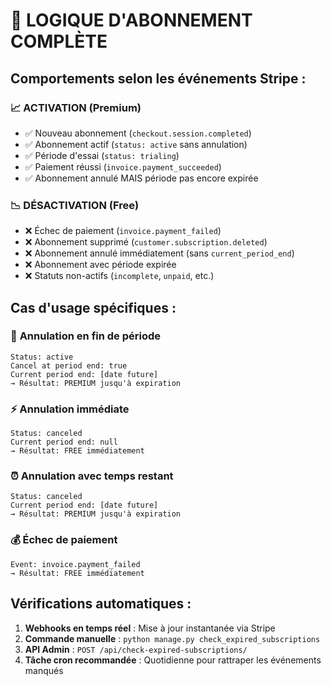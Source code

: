 # 🎯 LOGIQUE D'ABONNEMENT COMPLÈTE

## Comportements selon les événements Stripe :

### 📈 **ACTIVATION (Premium)** 
- ✅ Nouveau abonnement (`checkout.session.completed`)
- ✅ Abonnement actif (`status: active` sans annulation)
- ✅ Période d'essai (`status: trialing`)
- ✅ Paiement réussi (`invoice.payment_succeeded`)
- ✅ Abonnement annulé MAIS période pas encore expirée

### 📉 **DÉSACTIVATION (Free)**
- ❌ Échec de paiement (`invoice.payment_failed`)
- ❌ Abonnement supprimé (`customer.subscription.deleted`)
- ❌ Abonnement annulé immédiatement (sans `current_period_end`)
- ❌ Abonnement avec période expirée
- ❌ Statuts non-actifs (`incomplete`, `unpaid`, etc.)

## Cas d'usage spécifiques :

### 🔄 **Annulation en fin de période**
```
Status: active
Cancel at period end: true
Current period end: [date future]
→ Résultat: PREMIUM jusqu'à expiration
```

### ⚡ **Annulation immédiate**
```
Status: canceled
Current period end: null
→ Résultat: FREE immédiatement
```

### ⏰ **Annulation avec temps restant**
```
Status: canceled  
Current period end: [date future]
→ Résultat: PREMIUM jusqu'à expiration
```

### 💰 **Échec de paiement**
```
Event: invoice.payment_failed
→ Résultat: FREE immédiatement
```

## Vérifications automatiques :

1. **Webhooks en temps réel** : Mise à jour instantanée via Stripe
2. **Commande manuelle** : `python manage.py check_expired_subscriptions`
3. **API Admin** : `POST /api/check-expired-subscriptions/`
4. **Tâche cron recommandée** : Quotidienne pour rattraper les événements manqués
